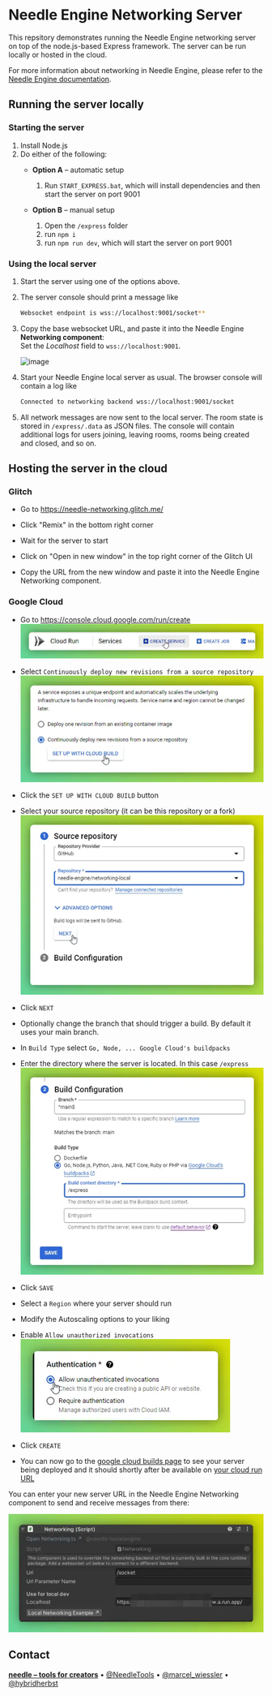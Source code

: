 # Needle Engine Networking Server

This repsitory demonstrates running the Needle Engine networking server on top of the node.js-based Express framework. The server can be run locally or hosted in the cloud.

For more information about networking in Needle Engine, please refer to the [Needle Engine documentation](https://engine.needle.tools/docs/networking.html).

## Running the server locally

### Starting the server
1. Install Node.js
2. Do either of the following:
   - **Option A** – automatic setup
     1. Run `START_EXPRESS.bat`, which will install dependencies and then start the server on port 9001

   - **Option B** – manual setup
     1. Open the `/express` folder
     2. run `npm i` 
     3. run `npm run dev`, which will start the server on port 9001

### Using the local server
1) Start the server using one of the options above.

2) The server console should print a message like  
    ```bash
    Websocket endpoint is wss://localhost:9001/socket**
    ```
3) Copy the base websocket URL, and paste it into the Needle Engine **Networking component**:   
Set the *Localhost* field to `wss://localhost:9001`.

    ![image](https://github.com/needle-engine/networking-local/assets/5083203/92a54825-4ef8-4a86-ad53-80e89e3986b7)

4) Start your Needle Engine local server as usual.
The browser console will contain a log like 
    ```bash
    Connected to networking backend wss://localhost:9001/socket
    ```

5) All network messages are now sent to the local server. The room state is stored in `/express/.data` as JSON files. The console will contain additional logs for users joining, leaving rooms, rooms being created and closed, and so on.

## Hosting the server in the cloud

### Glitch

- Go to https://needle-networking.glitch.me/

- Click "Remix" in the bottom right corner
- Wait for the server to start
- Click on "Open in new window" in the top right corner of the Glitch UI
- Copy the URL from the new window and paste it into the Needle Engine Networking component.

### Google Cloud

- Go to https://console.cloud.google.com/run/create  
  ![](./documentation/gcloud_01.webp)  

- Select `Continuously deploy new revisions from a source repository`  
  ![](./documentation/gcloud_02.webp)  
- Click the `SET UP WITH CLOUD BUILD` button
- Select your source repository (it can be this repository or a fork)    
  ![](./documentation/gcloud_03.webp)  
- Click `NEXT`
- Optionally change the branch that should trigger a build. By default it uses your main branch.
- In `Build Type` select `Go, Node, ... Google Cloud's buildpacks`
- Enter the directory where the server is located. In this case `/express`  
  ![](./documentation/gcloud_04.webp)
- Click `SAVE`
- Select a `Region` where your server should run
- Modify the Autoscaling options to your liking
- Enable `Allow unauthorized invocations`  
  ![](./documentation/gcloud_05.webp)
- Click `CREATE`
- You can now go to the [google cloud builds page](https://console.cloud.google.com/cloud-build/builds) to see your server being deployed and it should shortly after be available on [your cloud run URL](https://console.cloud.google.com/run)


You can enter your new server URL in the Needle Engine Networking component to send and receive messages from there:

![](./documentation/networking_hosted.webp)

## Contact
<b>[needle – tools for creators](https://needle.tools)</b> • 
[@NeedleTools](https://twitter.com/NeedleTools) • 
[@marcel_wiessler](https://twitter.com/marcel_wiessler) • 
[@hybridherbst](https://twitter.com/hybridherbst)

